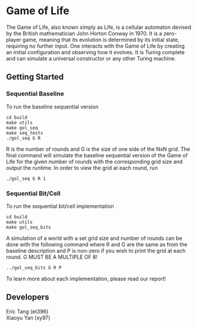 # Game of Life

The Game of Life, also known simply as Life, is a cellular automaton devised by the British mathematician John Horton Conway in 1970. It is a zero-player game, meaning that its evolution is determined by its initial state, requiring no further input. One interacts with the Game of Life by creating an initial configuration and observing how it evolves. It is Turing complete and can simulate a universal constructor or any other Turing machine.

## Getting Started
### Sequential Baseline
To run the baseline sequential version

```
cd build
make utils
make gol_seq
make seq_tests
./gol_seq G R
```
R is the number of rounds and G is the size of one side of the NxN grid. 
The final command will simulate the baseline sequential version of the Game of Life for the given number of rounds with the corresponding grid size and output the runtime. In order to view the grid at each round, run 
```
./gol_seq G R 1
```
### Sequential Bit/Cell
To run the sequential bit/cell implementation
```
cd build
make utils
make gol_seq_bits
```
A simulation of a world with a set grid size and number of rounds can be done with the following command where R and G are the same as from the baseline description and P is non-zero if you wish to print the grid at each round.
G MUST BE A MULTIPLE OF 8!
```
../gol_seq_bits G R P
``` 

To learn more about each implementation, please read our report!
## Developers

Eric Tang (et396)  
Xiaoyu Yan (xy97)
